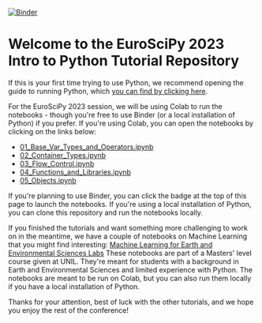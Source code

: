 [![Binder](https://mybinder.org/badge_logo.svg)](https://mybinder.org/v2/gh/msgomez06/EuroSciPy-2023_Intro-to-Python/HEAD)
# Welcome to the EuroSciPy 2023 Intro to Python Tutorial Repository

If this is your first time trying to use Python, we recommend opening the guide to running Python, which [you can find by clicking here](https://github.com/msgomez06/EuroSciPy-2023_Intro-to-Python/blob/main/00_Running_Python_Scripts.md).

For the EuroSciPy 2023 session, we will be using Colab to run the notebooks - though you're free to use Binder (or a local installation of Python) if you prefer. If you're using Colab, you can open the notebooks by clicking on the links below:

* [01_Base_Var_Types_and_Operators.ipynb](https://colab.research.google.com/github/msgomez06/EuroSciPy-2023_Intro-to-Python/blob/main/01_Base_Var_Types_and_Operators.ipynb)
* [02_Container_Types.ipynb](https://colab.research.google.com/github/msgomez06/EuroSciPy-2023_Intro-to-Python/blob/main/02_Container_Types.ipynb)
* [03_Flow_Control.ipynb](https://colab.research.google.com/github/msgomez06/EuroSciPy-2023_Intro-to-Python/blob/main/03_Flow_Control.ipynb)
* [04_Functions_and_Libraries.ipynb](https://colab.research.google.com/github/msgomez06/EuroSciPy-2023_Intro-to-Python/blob/main/04_Functions_and_Libraries.ipynb)
* [05_Objects.ipynb](https://colab.research.google.com/github/msgomez06/EuroSciPy-2023_Intro-to-Python/blob/main/05_Objects.ipynb)

If you're planning to use Binder, you can click the badge at the top of this page to launch the notebooks. If you're using a local installation of Python, you can clone this repository and run the notebooks locally.

If you finished the tutorials and want something more challenging to work on in the meantime, we have a couple of notebooks on Machine Learning that you might find interesting:
[Machine Learning for Earth and Environmental Sciences Labs](https://github.com/tbeucler/2022_ML_EES/tree/main/Labs)
These notebooks are part of a Masters' level course given at UNIL. They're meant for students with a background in Earth and Environmental Sciences and limited experience with Python. The notebooks are meant to be run on Colab, but you can also run them locally if you have a local installation of Python.

Thanks for your attention, best of luck with the other tutorials, and we hope you enjoy the rest of the conference!